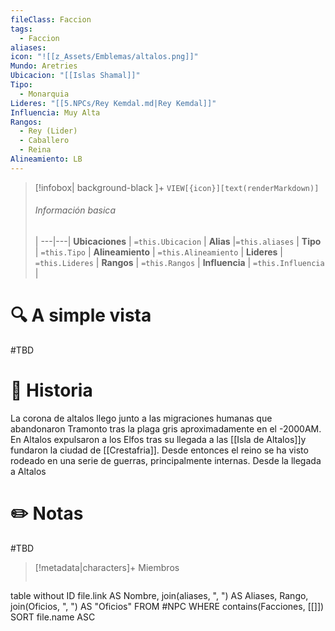 ```yaml
---
fileClass: Faccion
tags:
  - Faccion
aliases: 
icon: "![[z_Assets/Emblemas/altalos.png]]"
Mundo: Aretries
Ubicacion: "[[Islas Shamal]]"
Tipo:
  - Monarquia
Lideres: "[[5.NPCs/Rey Kemdal.md|Rey Kemdal]]"
Influencia: Muy Alta
Rangos:
  - Rey (Lider)
  - Caballero
  - Reina
Alineamiento: LB
---
```



> [!infobox| background-black ]+
`VIEW[{icon}][text(renderMarkdown)]`
> ###### Información basica
>  |
> ---|---|
>  **Ubicaciones** | `=this.Ubicacion` |
> **Alias** |`=this.aliases` |
> **Tipo** | `=this.Tipo` |
> **Alineamiento** | `=this.Alineamiento` |
> **Lideres** | `=this.Lideres` |
> **Rangos** | `=this.Rangos` |
> **Influencia** | `=this.Influencia` |




# 🔍 A simple vista

#TBD

# 📜 Historia

La corona de altalos llego junto a las migraciones humanas que abandonaron Tramonto tras la plaga gris aproximadamente en el -2000AM. En Altalos expulsaron a los Elfos tras su llegada a las [[Isla de Altalos]]y fundaron la ciudad de [[Crestafria]]. Desde entonces el reino se ha visto rodeado en una serie de guerras, principalmente internas. Desde la llegada a Altalos

# ✏️ Notas

#TBD

> [!metadata|characters]+ Miembros
> ```dataview
table without ID file.link AS Nombre, join(aliases, ", ") AS Aliases, Rango, join(Oficios, ", ") AS "Oficios"
FROM #NPC
WHERE  contains(Facciones, [[]])
SORT file.name ASC
